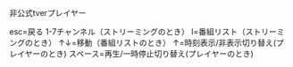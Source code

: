 非公式tverプレイヤー

esc=戻る
1-7チャンネル（ストリーミングのとき）
l=番組リスト（ストリーミングのとき）
↑↓=移動（番組リストのとき）
↑=時刻表示/非表示切り替え(プレイヤーのとき)
スペース=再生/一時停止切り替え(プレイヤーのとき)
